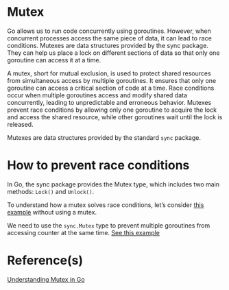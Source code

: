 # Mutex
Go allows us to run code concurrently using goroutines. However, when concurrent processes access the same piece of data, it can lead to race conditions. Mutexes are data structures provided by the sync package. They can help us place a lock on different sections of data so that only one goroutine can access it at a time.

A mutex, short for mutual exclusion, is used to protect shared resources from simultaneous access by multiple goroutines. It ensures that only one goroutine can access a critical section of code at a time. Race conditions occur when multiple goroutines access and modify shared data concurrently, leading to unpredictable and erroneous behavior. Mutexes prevent race conditions by allowing only one goroutine to acquire the lock and access the shared resource, while other goroutines wait until the lock is released.

Mutexes are data structures provided by the standard `sync` package.

# How to prevent race conditions

In Go, the sync package provides the Mutex type, which includes two main methods: `Lock()` and `Unlock()`.

To understand how a mutex solves race conditions, let’s consider [this example](./examples/race-condition/main.go) without using a mutex.

We need to use the `sync.Mutex` type to prevent multiple goroutines from accessing counter at the same time. [See this example](./examples/fix-race-condition-with-mutex/main.go)

# Reference(s)

[Understanding Mutex in Go](https://kamnagarg-10157.medium.com/understanding-mutex-in-go-5f41199085b9)